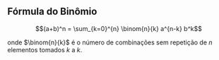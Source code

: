 ## Fórmula do Binômio

$$(a+b)^n = \sum_{k=0}^{n} \binom{n}{k} a^{n-k} b^k$$

onde $\binom{n}{k}$ é o número de combinações sem repetição de $n$ elementos tomados $k$ a $k$.